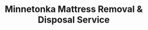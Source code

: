 ---
layout: location.njk
title: Minnetonka Mattress Removal & Disposal Service
description: Professional mattress removal in Minnetonka, Minnesota. Next-day pickup  Licensed, insured, and eco-friendly. Serving established lakefront communities and upscale neighborhoods.
permalink: /mattress-removal/minnesota/minneapolis/minnetonka/
city: Minnetonka
state: Minnesota
stateSlug: minnesota
parentMetro: Minneapolis
tier: 2
coordinates: 
  lat: 44.9211
  lng: -93.4687
pricing:
  startingPrice: 125
  single: 125
  queen: 125
  king: 135
  boxSpring: 30
pageContent:
  heroDescription: "Professional mattress removal and recycling service for Minnetonka residents. From Lake Minnetonka waterfront homes to Woodland Hills established neighborhoods, we provide reliable, eco-friendly curbside pickup that handles your old mattress responsibly. Simple booking, transparent pricing, professional service."
  aboutService: "A Bedder World provides professional mattress removal and recycling services throughout Minnetonka, Minnesota's established lakefront community. Our experienced team handles pickup, transportation, and eco-friendly disposal for over 53,000 residents across this mature suburb in Hennepin County. Our mattress removal service navigates Minnetonka's unique access challenges that require specialized expertise. We coordinate pickup from lakefront properties where seasonal dock access and waterfront landscaping require careful planning. Our team handles the winding, mature tree-lined streets that characterize Minnetonka's established neighborhoods, ensuring safe navigation without damaging landscaping investments. We schedule mattress removal around the community's quiet residential character, working efficiently in areas where neighbors value discretion and minimal disruption. Our service manages special situations common in Minnetonka's upscale housing market. This includes curbside pickup from custom homes with circular driveways and mature landscaping, lakefront properties with seasonal access considerations, established neighborhoods with strict community standards, and luxury condos with specific building management requirements. Every mattress removal job supports Hennepin County's environmental goals through our certified recycling network. Steel springs become construction materials for Twin Cities infrastructure projects. Foam transforms into carpet padding for Minnesota buildings. From Hopkins border neighborhoods to exclusive Lake Minnetonka shoreline properties, we provide professional mattress removal services designed for Minnetonka's established suburban lifestyle."
  serviceAreasIntro: "Complete mattress pickup throughout Minnetonka and surrounding Hennepin County communities, serving Minnesota's premier lakefront suburb across all neighborhoods from waterfront estates to established residential areas:"
  regulationsCompliance: "Minnetonka requires advance scheduling for bulk waste collection through city services, but their limited availability often conflicts with the community's high expectations for prompt, professional service. A Bedder World provides next-day mattress removal that meets Minnetonka residents' standards for reliability and discretion. We handle all placement requirements while working within community guidelines and homeowner association standards that maintain the area's residential character."
  environmentalImpact: "Minnetonka mattress removal supports Hennepin County's sustainability programs through partnerships with regional Minnesota recycling facilities. Our collaboration with Second Chance Recycling in Minneapolis and Dem-Con Companies ensures Minnetonka's discarded mattresses achieve material recovery rates exceeding 85%. Steel springs from Minnetonka mattresses support Twin Cities infrastructure projects, including Highway 394 improvements serving western suburbs. Foam components become carpet padding for Minnesota office buildings and schools. Cotton batting transforms into insulation for energy-efficient home renovations common in Minnetonka's mature housing stock. This circular economy approach reduces environmental impact by using facilities within 15 miles of Minnetonka. Our service complements the city's environmental initiatives, helping residents contribute to Hennepin County's 90% waste diversion targets. Every Minnetonka mattress recycled prevents approximately 40 pounds of landfill waste while supporting green jobs at regional processing facilities."
  howItWorksScheduling: "Next-day appointments available throughout Minnetonka. We coordinate around community standards and work within homeowner association guidelines while respecting the area's established residential character."
  howItWorksService: "Licensed team handles curbside removal from any Minnetonka location. We manage lakefront access, mature landscaping considerations, and upscale community requirements with professional equipment and local expertise."
  howItWorksDisposal: "Your mattress goes to certified Minnesota recycling facilities supporting Hennepin County's environmental initiatives and Minnetonka's community sustainability values."
  sidebarStats:
    mattressesRemoved: "1,287"
neighborhoods: [
  {
    "name": "Woodland Hills",
    "zipCodes": [
      "55305"
    ]
  },
  {
    "name": "Lake Minnetonka Shoreline",
    "zipCodes": [
      "55391"
    ]
  },
  {
    "name": "Ridgedale",
    "zipCodes": [
      "55305"
    ]
  },
  {
    "name": "Hopkins Border",
    "zipCodes": [
      "55305"
    ]
  },
  {
    "name": "Minnetonka Mills",
    "zipCodes": [
      "55345"
    ]
  },
  {
    "name": "Glen Lake",
    "zipCodes": [
      "55391"
    ]
  },
  {
    "name": "Shady Oak",
    "zipCodes": [
      "55305"
    ]
  },
  {
    "name": "Cottagewood",
    "zipCodes": [
      "55391"
    ]
  },
  {
    "name": "Meadowbrook",
    "zipCodes": [
      "55305"
    ]
  },
  {
    "name": "Breezy Point",
    "zipCodes": [
      "55391"
    ]
  },
  {
    "name": "Cedar Ridge",
    "zipCodes": [
      "55305"
    ]
  },
  {
    "name": "Burwell",
    "zipCodes": [
      "55305"
    ]
  }
]
zipCodes: [
  "55305",
  "55345", 
  "55391"
]
recyclingPartners: [
  "Second Chance Recycling (Minneapolis)",
  "Dem-Con Companies (Shakopee)",
  "Hennepin County Environmental Services"
]
nearbyCities: [
  {
    "name": "Eden Prairie",
    "slug": "eden-prairie",
    "distance": 8,
    "isSuburb": true
  },
  {
    "name": "Plymouth",
    "slug": "plymouth",
    "distance": 10,
    "isSuburb": true
  },
  {
    "name": "Maple Grove",
    "slug": "maple-grove",
    "distance": 12,
    "isSuburb": true
  },
  {
    "name": "St. Louis Park",
    "slug": "st-louis-park",
    "distance": 9,
    "isSuburb": true
  }
]
reviews:
  count: 94
  featured: [
  {
    "text": "Needed our old mattress removed before new bedroom furniture arrived. Scheduled online Tuesday, pickup Thursday morning. Team was courteous and handled our curved driveway without any issues with the landscaping.",
    "author": "Margaret H.",
    "neighborhood": "Woodland Hills"
  },
  {
    "text": "Lakefront property pickup can be tricky, but these guys knew exactly what they were doing. Coordinated perfectly around our dock construction project and were incredibly respectful of our neighbors. The whole process took less than 10 minutes and you'd never know they were there. Professional service that matches the community standards we expect in Minnetonka.",
    "author": "Richard & Susan C.",
    "neighborhood": "Lake Minnetonka Shoreline"
  },
  {
    "text": "Quick, clean, done. $125 well spent.",
    "author": "David L.",
    "neighborhood": "Glen Lake"
  }
]
faqs: [
  {
    "question": "How quickly can you schedule pickup in Minnetonka?",
    "answer": "Next-day service is available throughout Minnetonka. We coordinate with your schedule and respect community standards for quiet, discreet service. Most Minnetonka pickups are completed within 8-12 minutes from arrival."
  },
  {
    "question": "What's the cost for mattress removal in Minnetonka?",
    "answer": " for singles/queens, $135 for kings, $30 for box springs. Price includes pickup from any location on your property, transportation, and eco-friendly recycling. No extra charges for lakefront access or curved driveway navigation."
  },
  {
    "question": "Do you handle pickup from Lake Minnetonka waterfront properties?",
    "answer": "Yes - we regularly handle lakefront properties with seasonal access considerations, dock areas, and waterfront landscaping. Our team coordinates timing around seasonal factors and protects valuable landscaping investments."
  },
  {
    "question": "Can you work within homeowner association requirements?",
    "answer": "Absolutely. We understand Minnetonka's community standards and work within established guidelines for timing, placement, and service discretion. Our team maintains the professional appearance expected in upscale residential areas."
  },
  {
    "question": "Do you really recycle all collected mattresses?",
    "answer": "Yes - every mattress achieves zero-landfill disposal through our certified Minnesota recycling network. Materials go to facilities like Second Chance Recycling where steel becomes construction materials, foam becomes carpet padding, and cotton becomes insulation."
  },
  {
    "question": "How do you handle Minnetonka's mature landscaping and curved driveways?",
    "answer": "Our experienced team navigates established neighborhoods with mature trees, curved driveways, and valuable landscaping investments. We use professional equipment and techniques that protect property while ensuring efficient service."
  },
  {
    "question": "What areas of Minnetonka do you serve?",
    "answer": "We serve all Minnetonka neighborhoods including Woodland Hills, Lake Minnetonka Shoreline, Ridgedale, Glen Lake, and all residential areas. Complete coverage from waterfront estates to established suburban neighborhoods."
  },
  {
    "question": "Can you provide documentation for luxury properties or property management companies?",
    "answer": "Yes - we provide certificates of destruction, environmental impact reports, and disposal documentation for luxury properties, property managers, and homeowner associations requiring compliance records."
  }
]
---